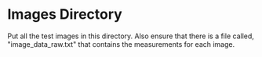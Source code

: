 # Images Directory
Put all the test images in this directory. Also ensure that there is a file called, "image_data_raw.txt" that contains the measurements for each image.
